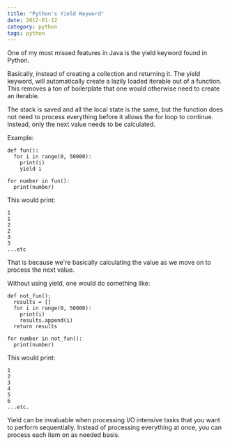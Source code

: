 ```yaml
---
title: "Python's Yield Keyword"
date: 2012-01-12
category: python
tags: python
---
```


One of my most missed features in Java is the yield keyword found in Python.

Basically, instead of creating a collection and returning it. The yield keyword, will automatically create a lazily loaded iterable out of a function. This removes a ton of boilerplate that one would otherwise need to create an iterable.

The stack is saved and all the local state is the same, but the function does not need to process everything before it allows the for loop to continue. Instead, only the next value needs to be calculated.


Example:
```
def fun():
  for i in range(0, 50000):
    print(i)
    yield i

for number in fun():
  print(number)
```

This would print:
```
1
1
2
2
3
3
...etc
```

That is because we're basically calculating the value as we move on to process the next value.

Without using yield, one would do something like:

```
def not_fun();
  results = []
  for i in range(0, 50000):
    print(i)
    results.append(i)
  return results

for number in not_fun():
  print(number)
```

This would print:
```
1
2
3
4
5
6
...etc.
```

Yield can be invaluable when processing I/O intensive tasks that you want to perform sequentially. Instead of processing everything at once, you can process each item on as needed basis.
